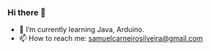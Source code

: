 ### Hi there 👋

- 🌱 I’m currently learning Java, Arduino.
- 📫 How to reach me: samuelcarneirosilveira@gmail.com 

